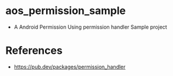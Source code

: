 # aos_permission_sample
 - A Android Permission Using permission handler Sample project

# References
 - https://pub.dev/packages/permission_handler
